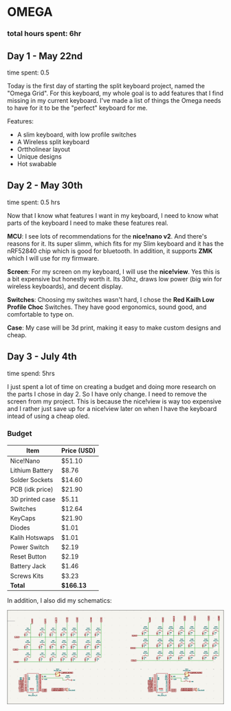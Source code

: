 # OMEGA

### total hours spent: 6hr

## Day 1 - May 22nd

time spent: 0.5

Today is the first day of starting the split keyboard project, named the "Omega Grid". For this keyboard, my whole goal is to add features that I find missing in my current keyboard. I've made a list of things the Omega needs to have for it to be the "perfect" keyboard for me.

Features:
* A slim keyboard, with low profile switches
* A Wireless split keyboard
* Orttholinear layout
* Unique designs
* Hot swabable

## Day 2 - May 30th

time spent: 0.5 hrs

Now that I know what features I want in my keyboard, I need to know what parts of the keyboard I need to make these features real.

**MCU**: I see lots of recommendations for the **nice!nano v2**. And there's reasons for it. Its super slimm, which fits for my Slim keyboard and it has the nRF52840 chip which is good for bluetooth. In addition, it supports **ZMK** which I will use for my firmware.

**Screen**: For my screen on my keyboard, I will use the **nice!view**. Yes this is a bit expensive but honestly worth it. Its 30hz, draws low power (big win for wireless keyboards), and decent display.

**Switches**: Choosing my switches wasn't hard, I chose the **Red Kailh Low Profile Choc** Switches. They have good ergonomics, sound good, and comfortable to type on.

**Case**: My case will be 3d print, making it easy to make custom designs and cheap.


## Day 3 - July 4th

time spend: 5hrs

I just spent a lot of time on creating a budget and doing more research on the parts I chose in day 2. So I have only change.
I need to remove the screen from my project. This is because the nice!view is way too expensive and I rather just save up for a
nice!view later on when I have the keyboard intead of using a cheap oled.


### Budget
| Item              | Price (USD) |
|-------------------|--------------|
| Nice!Nano         | $51.10       |
| Lithium Battery   | $8.76        |
| Solder Sockets    | $14.60       |
| PCB (idk price)   | $21.90       |
| 3D printed case   | $5.11        |
| Switches          | $12.64       |
| KeyCaps           | $21.90       |
| Diodes            | $1.01        |
| Kalih Hotswaps    | $1.01        |
| Power Switch      | $2.19        |
| Reset Button      | $2.19        |
| Battery Jack      | $1.46        |
| Screws Kits       | $3.23        |
| **Total**         | **$166.13**  |


In addition, I also did my schematics:

![Schematics V1](/Images/schematics.png)


